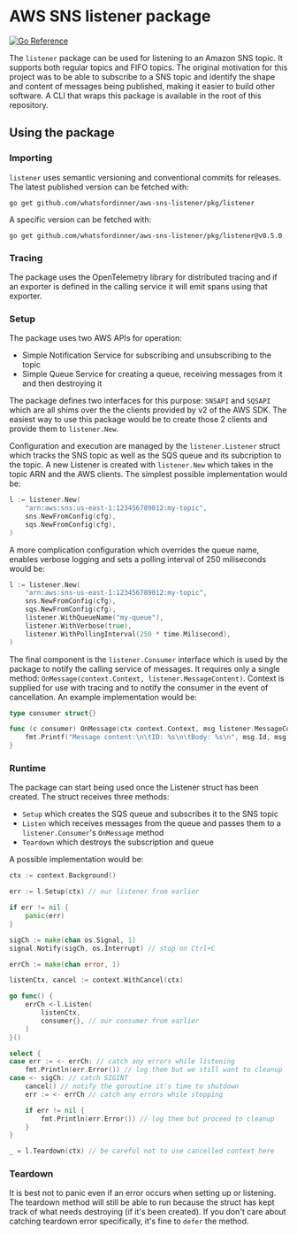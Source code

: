 # AWS SNS listener package

[![Go Reference](https://pkg.go.dev/badge/github.com/whatsfordinner/aws-sns-listener/pkg/listener.svg)](https://pkg.go.dev/github.com/whatsfordinner/aws-sns-listener/pkg/listener)

The `listener` package can be used for listening to an Amazon SNS topic. It supports both regular topics and FIFO topics. The original motivation for this project was to be able to subscribe to a SNS topic and identify the shape and content of messages being published, making it easier to build other software. A CLI that wraps this package is available in the root of this repository.

## Using the package

### Importing

`listener` uses semantic versioning and conventional commits for releases. The latest published version can be fetched with:

```
go get github.com/whatsfordinner/aws-sns-listener/pkg/listener
```

A specific version can be fetched with:

```
go get github.com/whatsfordinner/aws-sns-listener/pkg/listener@v0.5.0
```

### Tracing

The package uses the OpenTelemetry library for distributed tracing and if an exporter is defined in the calling service it will emit spans using that exporter.

### Setup

The package uses two AWS APIs for operation:  
* Simple Notification Service for subscribing and unsubscribing to the topic  
* Simple Queue Service for creating a queue, receiving messages from it and then destroying it  

The package defines two interfaces for this purpose: `SNSAPI` and `SQSAPI` which are all shims over the the clients provided by v2 of the AWS SDK. The easiest way to use this package would be to create those 2 clients and provide them to `listener.New`.

Configuration and execution are managed by the `listener.Listener` struct which tracks the SNS topic as well as the SQS queue and its subcription to the topic. A new Listener is created with `listener.New` which takes in the topic ARN and the AWS clients. The simplest possible implementation would be:

```go
l := listener.New(
    "arn:aws:sns:us-east-1:123456789012:my-topic",
    sns.NewFromConfig(cfg),
    sqs.NewFromConfig(cfg),
)
```

A more complication configuration which overrides the queue name, enables verbose logging and sets a polling interval of 250 miliseconds would be:

```go
l := listener.New(
    "arn:aws:sns-us-east-1:123456789012:my-topic",
    sns.NewFromConfig(cfg),
    sqs.NewFromConfig(cfg),
    listener.WithQueueName("my-queue"),
    listener.WithVerbose(true),
    listener.WithPollingInterval(250 * time.Milisecond),
)
```

The final component is the `listener.Consumer` interface which is used by the package to notify the calling service of messages. It requires only a single method: `OnMessage(context.Context, listener.MessageContent)`. Context is supplied for use with tracing and to notify the consumer in the event of cancellation. An example implementation would be:

```go
type consumer struct{}

func (c consumer) OnMessage(ctx context.Context, msg listener.MessageContent) {
    fmt.Printf("Message content:\n\tID: %s\n\tBody: %s\n", msg.Id, msg.Body)
}
```

### Runtime

The package can start being used once the Listener struct has been created. The struct receives three methods:  
* `Setup` which creates the SQS queue and subscribes it to the SNS topic
* `Listen` which receives messages from the queue and passes them to a `listener.Consumer`'s `OnMessage` method  
* `Teardown` which destroys the subscription and queue

A possible implementation would be:

```go
ctx := context.Background()

err := l.Setup(ctx) // our listener from earlier

if err != nil {
    panic(err)
}

sigCh := make(chan os.Signal, 1)
signal.Notify(sigCh, os.Interrupt) // stop on Ctrl+C

errCh := make(chan error, 1)

listenCtx, cancel := context.WithCancel(ctx)

go func() {
    errCh <-l.Listen(
        listenCtx,
        consumer{}, // our consumer from earlier
    )
}()

select {
case err := <- errCh: // catch any errors while listening
    fmt.Println(err.Error()) // log them but we still want to cleanup
case <- sigCh: // catch SIGINT
    cancel() // notify the goroutine it's time to shutdown
    err := <- errCh // catch any errors while stopping

    if err != nil {
        fmt.Println(err.Error()) // log them but proceed to cleanup
    }
}

_ = l.Teardown(ctx) // be careful not to use cancelled context here
```

### Teardown

It is best not to panic even if an error occurs when setting up or listening. The teardown method will still be able to run because the struct has kept track of what needs destroying (if it's been created). If you don't care about catching teardown error specifically, it's fine to `defer` the method.